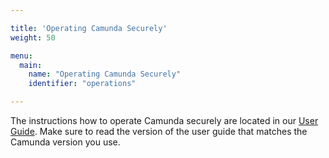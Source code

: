 ```yaml
---

title: 'Operating Camunda Securely'
weight: 50

menu:
  main:
    name: "Operating Camunda Securely"
    identifier: "operations"

---
```


The instructions how to operate Camunda securely are located in our [User Guide](/manual/latest/latest/user-guide/security). Make sure to read the version of the user guide that matches the Camunda version you use.